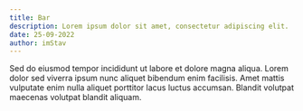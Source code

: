 ```yaml
---
title: Bar
description: Lorem ipsum dolor sit amet, consectetur adipiscing elit.
date: 25-09-2022
author: imStav
---
```


Sed do eiusmod tempor incididunt ut labore et dolore magna aliqua. Lorem dolor sed viverra ipsum nunc aliquet bibendum enim facilisis. Amet mattis vulputate enim nulla aliquet porttitor lacus luctus accumsan. Blandit volutpat maecenas volutpat blandit aliquam.
